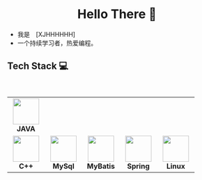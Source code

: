 <h1 align="center"> Hello There 👋 </h1>


* 我是　[XJHHHHHH]
* 一个持续学习者，热爱编程。

 
## Tech Stack :computer:

<br>
<table  width = "600px">
<tbody>
 <tr>
<td align="center" width="70px">
<div>
<img height=60px src="https://www.runoob.com/wp-content/uploads/2013/12/java.jpg"> 
</div>
<span><b><center>JAVA</center></b></span> 
</td>

<tr>
<td align="center" width="70px">
<div>
<img height=60px src="https://isocpp.org/assets/images/cpp_logo.png"> 
</div>
<span><b><center>C++</center></b></span> 
</td>

<td align="center" width="70px">
<div>
<img height=60px src="https://www.runoob.com/wp-content/uploads/2014/03/mysql.jpg"> 
</div>
<span><b><center>MySql</center></b></span> 
</td>

<td align="center" width="70px">
<div>
<img height=60px src="https://3.bp.blogspot.com/-HKtWXLIvvdk/T6VWCexS-qI/AAAAAAAAATo/QmRUDiFjWd0/s1600/mybatis-superbird-small.png"> 
</div>
<span><b><center>MyBatis</center></b></span> 
</td>

<td align="center" width="70px">
<div>
<img height=60px src="https://spring.io/images/spring-logo-9146a4d3298760c2e7e49595184e1975.svg"> 
</div>
<span><b><center>Spring</center></b></span> 
</td>

<td align="center" width="70px">
<div>
<img height=60px src="https://upload.wikimedia.org/wikipedia/commons/a/af/Tux.png"> 
</div>
<span><b><center>Linux </center></b></span> 
</td>
</tbody>
</table>
